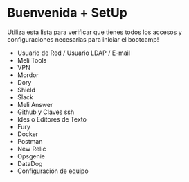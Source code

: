 # Buenvenida + SetUp

Utiliza esta lista para verificar que tienes todos los accesos y configuraciones necesarias para iniciar el bootcamp!

- Usuario de Red / Usuario LDAP / E-mail
- Meli Tools
- VPN
- Mordor
- Dory
- Shield
- Slack
- Meli Answer
- Github y Claves ssh
- Ides o Editores de Texto
- Fury
- Docker
- Postman
- New Relic
- Opsgenie
- DataDog
- Configuración de equipo
